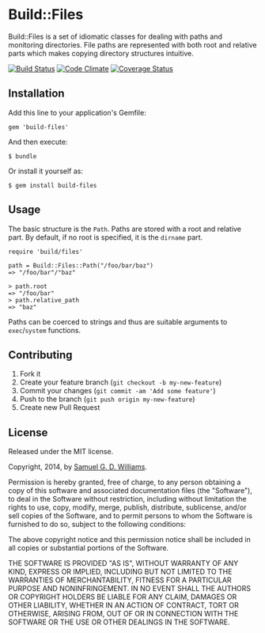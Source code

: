 # Build::Files

Build::Files is a set of idiomatic classes for dealing with paths and monitoring directories. File paths are represented with both root and relative parts which makes copying directory structures intuitive.

[![Build Status](https://secure.travis-ci.org/ioquatix/build-files.svg)](http://travis-ci.org/ioquatix/build-files)
[![Code Climate](https://codeclimate.com/github/ioquatix/build-files.svg)](https://codeclimate.com/github/ioquatix/build-files)
[![Coverage Status](https://coveralls.io/repos/ioquatix/build-files/badge.svg)](https://coveralls.io/r/ioquatix/build-files)

## Installation

Add this line to your application's Gemfile:

    gem 'build-files'

And then execute:

    $ bundle

Or install it yourself as:

    $ gem install build-files

## Usage

The basic structure is the `Path`. Paths are stored with a root and relative part. By default, if no root is specified, it is the `dirname` part.

	require 'build/files'
	
	path = Build::Files::Path("/foo/bar/baz")
	=> "/foo/bar"/"baz"

	> path.root
	=> "/foo/bar"
	> path.relative_path
	=> "baz"

Paths can be coerced to strings and thus are suitable arguments to `exec`/`system` functions.

## Contributing

1. Fork it
2. Create your feature branch (`git checkout -b my-new-feature`)
3. Commit your changes (`git commit -am 'Add some feature'`)
4. Push to the branch (`git push origin my-new-feature`)
5. Create new Pull Request

## License

Released under the MIT license.

Copyright, 2014, by [Samuel G. D. Williams](http://www.codeotaku.com/samuel-williams).

Permission is hereby granted, free of charge, to any person obtaining a copy
of this software and associated documentation files (the "Software"), to deal
in the Software without restriction, including without limitation the rights
to use, copy, modify, merge, publish, distribute, sublicense, and/or sell
copies of the Software, and to permit persons to whom the Software is
furnished to do so, subject to the following conditions:

The above copyright notice and this permission notice shall be included in
all copies or substantial portions of the Software.

THE SOFTWARE IS PROVIDED "AS IS", WITHOUT WARRANTY OF ANY KIND, EXPRESS OR
IMPLIED, INCLUDING BUT NOT LIMITED TO THE WARRANTIES OF MERCHANTABILITY,
FITNESS FOR A PARTICULAR PURPOSE AND NONINFRINGEMENT. IN NO EVENT SHALL THE
AUTHORS OR COPYRIGHT HOLDERS BE LIABLE FOR ANY CLAIM, DAMAGES OR OTHER
LIABILITY, WHETHER IN AN ACTION OF CONTRACT, TORT OR OTHERWISE, ARISING FROM,
OUT OF OR IN CONNECTION WITH THE SOFTWARE OR THE USE OR OTHER DEALINGS IN
THE SOFTWARE.
